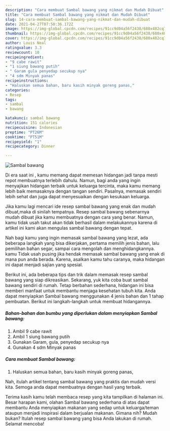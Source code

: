 ```yaml
---
description: "Cara membuat Sambal bawang yang nikmat dan Mudah Dibuat"
title: "Cara membuat Sambal bawang yang nikmat dan Mudah Dibuat"
slug: 14-cara-membuat-sambal-bawang-yang-nikmat-dan-mudah-dibuat
date: 2021-04-27T07:50:36.172Z
image: https://img-global.cpcdn.com/recipes/91cc9d04a56f2438/680x482cq70/sambal-bawang-foto-resep-utama.jpg
thumbnail: https://img-global.cpcdn.com/recipes/91cc9d04a56f2438/680x482cq70/sambal-bawang-foto-resep-utama.jpg
cover: https://img-global.cpcdn.com/recipes/91cc9d04a56f2438/680x482cq70/sambal-bawang-foto-resep-utama.jpg
author: Louis Neal
ratingvalue: 3.3
reviewcount: 10
recipeingredient:
- "9 cabe rawit"
- "1 siung bawang putih"
- " Garam gula penyedap secukup nya"
- "4 sdm Minyak panas"
recipeinstructions:
- "Haluskan semua bahan, baru kasih minyak goreng panas,"
categories:
- Resep
tags:
- sambal
- bawang

katakunci: sambal bawang 
nutrition: 151 calories
recipecuisine: Indonesian
preptime: "PT26M"
cooktime: "PT51M"
recipeyield: "1"
recipecategory: Dinner

---
```



![Sambal bawang](https://img-global.cpcdn.com/recipes/91cc9d04a56f2438/680x482cq70/sambal-bawang-foto-resep-utama.jpg)

Di era  saat ini , kamu memang dapat memesan hidangan jadi tanpa mesti repot membuatnya terlebih dahulu. Namun, bagi anda yang ingin menyajikan hidangan terbaik untuk keluarga tercinta, maka kamu memang lebih baik memasaknya dengan tangan sendiri. Pasalnya, memasak sendiri lebih sehat dan juga dapat menyesuaikan dengan kesukaan keluarga.

Jika kamu lagi mencari ide resep sambal bawang yang enak dan mudah dibuat,maka di sinilah tempatnya. Resep sambal bawang  sebenarnya mudah dibuat jika kamu membuatnya dengan cara yang benar. Namun, kamu tidak usah takut akan tidak berhasil dalam melakukannya 
karena di artikel ini kami akan mengulas sambal bawang dengan tepat.  



Nah bagi kamu yang ingin memasak sambal bawang yang lezat, ada beberapa langkah yang bisa dikerjakan, pertama memilih jenis bahan, lalu pemilihan bahan segar, sampai cara mengolah dan menghidangkannya. kamu Tidak usah pusing jika hendak memasak sambal bawang yang enak di mana pun anda berada. Karena, asalkan kamu  tahu caranya, maka hidangan ini dapat menjadi sajian yang spesial.

Berikut ini, ada beberapa tips dan trik dalam memasak resep sambal bawang yang siap dikreasikan. Sekarang, yuk kita coba buat sambal bawang sendiri di rumah. Tetap berbahan sederhana, hidangan ini bisa memberi manfaat untuk membantu menjaga kesehatan tubuh kita. Anda dapat menyiapkan Sambal bawang menggunakan 4 jenis bahan dan 1 tahap pembuatan. Berikut ini langkah-langkah untuk membuat hidangannya.

<!--inarticleads1-->

##### Bahan-bahan dan bumbu yang diperlukan dalam menyiapkan Sambal bawang:

1. Ambil 9 cabe rawit
1. Ambil 1 siung bawang putih
1. Gunakan  Garam, gula, penyedap secukup nya
1. Gunakan 4 sdm Minyak panas




<!--inarticleads2-->

##### Cara membuat Sambal bawang:

1. Haluskan semua bahan, baru kasih minyak goreng panas,




Nah, itulah artikel tentang  sambal bawang  yang praktis dan mudah versi kita. Semoga anda dapat membuatnya dengan hasil yang terbaik. 

Terima kasih kamu telah membaca resep yang kita tampilkan di halaman ini. Besar harapan kami, olahan  Sambal bawang sederhana di atas dapat membantu Anda menyiapkan makanan yang sedap untuk keluarga/teman ataupun menjadi inspirasi dalam berjualan makanan. Gimana nih? Mudah bukan? Itulah resep sambal bawang yang bisa Anda lakukan di rumah. Selamat mencoba!

